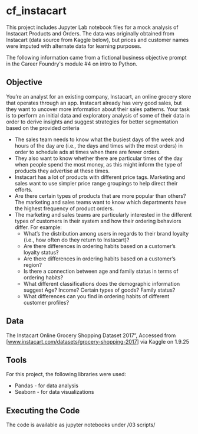 # cf_instacart
This project includes Jupyter Lab notebook files for a mock analysis of Instacart Products and Orders. The data was originally obtained from Instacart (data source from Kaggle below), but prices and customer names were imputed with alternate data for learning purposes.

The following information came from a fictional business objective prompt in the Career Foundry's module #4 on intro to Python. 

## Objective
You’re an analyst for an existing company, Instacart, an online grocery store
that operates through an app. Instacart already has very good sales, but they
want to uncover more information about their sales patterns. Your task is to
perform an initial data and exploratory analysis of some of their data in order
to derive insights and suggest strategies for better segmentation based on
the provided criteria

  - The sales team needs to know what the busiest days of the week and hours of the
day are (i.e., the days and times with the most orders) in order to schedule ads at
times when there are fewer orders.
  - They also want to know whether there are particular times of the day when people
spend the most money, as this might inform the type of products they advertise at
these times.
  - Instacart has a lot of products with different price tags. Marketing and sales want to
use simpler price range groupings to help direct their efforts.
  - Are there certain types of products that are more popular than others? The marketing
and sales teams want to know which departments have the highest frequency of
product orders.
  - The marketing and sales teams are particularly interested in the different types of
customers in their system and how their ordering behaviors differ. For example:
    - What’s the distribution among users in regards to their brand loyalty (i.e., how often do they return to Instacart)?
    - Are there differences in ordering habits based on a customer’s loyalty status?
    - Are there differences in ordering habits based on a customer’s region?
    - Is there a connection between age and family status in terms of ordering habits?
    - What different classifications does the demographic information suggest Age? Income? Certain types of goods? Family status?
    - What differences can you find in ordering habits of different customer profiles? 

## Data

The Instacart Online Grocery Shopping Dataset 2017”, Accessed from [www.instacart.com/datasets/grocery-shopping-2017]
via Kaggle on 1.9.25

## Tools

For this project, the following libraries were used:

- Pandas - for data analysis
- Seaborn - for data visualizations

## Executing the Code
The code is available as jupyter notebooks under /03 scripts/


